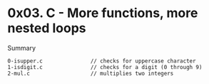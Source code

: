 # 0x03. C - More functions, more nested loops

Summary

```
0-isupper.c               // checks for uppercase character
1-isdigit.c               // checks for a digit (0 through 9)
2-mul.c                   // multiplies two integers
```
